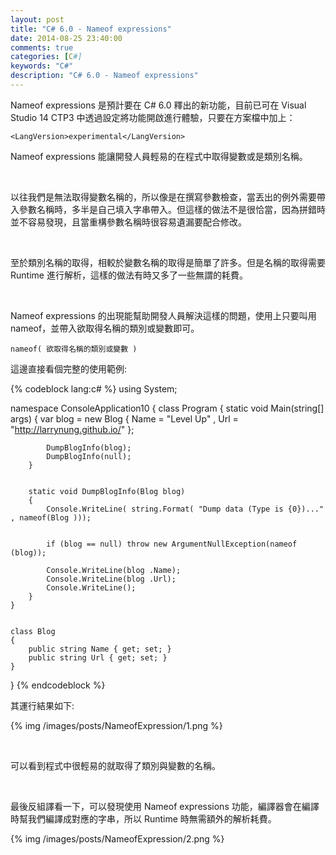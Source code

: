 ```yaml
---
layout: post
title: "C# 6.0 - Nameof expressions"
date: 2014-08-25 23:40:00
comments: true
categories: [C#]
keywords: "C#"
description: "C# 6.0 - Nameof expressions"
---
```


Nameof expressions 是預計要在 C# 6.0 釋出的新功能，目前已可在 Visual Studio 14 CTP3 中透過設定將功能開啟進行體驗，只要在方案檔中加上：

<!-- More -->

    <LangVersion>experimental</LangVersion>


Nameof expressions 能讓開發人員輕易的在程式中取得變數或是類別名稱。 

<br/>

以往我們是無法取得變數名稱的，所以像是在撰寫參數檢查，當丟出的例外需要帶入參數名稱時，多半是自己填入字串帶入。但這樣的做法不是很恰當，因為拼錯時並不容易發現，且當重構參數名稱時很容易遺漏要配合修改。  

<br/>

至於類別名稱的取得，相較於變數名稱的取得是簡單了許多。但是名稱的取得需要 Runtime 進行解析，這樣的做法有時又多了一些無謂的耗費。  

<br/>

Nameof expressions 的出現能幫助開發人員解決這樣的問題，使用上只要叫用nameof，並帶入欲取得名稱的類別或變數即可。 

    nameof( 欲取得名稱的類別或變數 )


這邊直接看個完整的使用範例: 

{% codeblock lang:c# %}
using System;

namespace ConsoleApplication10
{
    class Program
    {
        static void Main(string[] args)
        {
            var blog = new Blog
            {
                Name = "Level Up" ,
                Url = "http://larrynung.github.io/"
            };


            DumpBlogInfo(blog);
            DumpBlogInfo(null);
        }


        static void DumpBlogInfo(Blog blog)
        {
            Console.WriteLine( string.Format( "Dump data (Type is {0})..." , nameof(Blog )));


            if (blog == null) throw new ArgumentNullException(nameof (blog));
           
            Console.WriteLine(blog .Name);
            Console.WriteLine(blog .Url);
            Console.WriteLine();
        }
    }


    class Blog
    {
        public string Name { get; set; }
        public string Url { get; set; }
    }
}
{% endcodeblock %}


其運行結果如下:  

{% img /images/posts/NameofExpression/1.png %}

<br/>


可以看到程式中很輕易的就取得了類別與變數的名稱。 

<br/>

最後反組譯看一下，可以發現使用 Nameof expressions 功能，編譯器會在編譯時幫我們編譯成對應的字串，所以 Runtime 時無需額外的解析耗費。  

{% img /images/posts/NameofExpression/2.png %}

